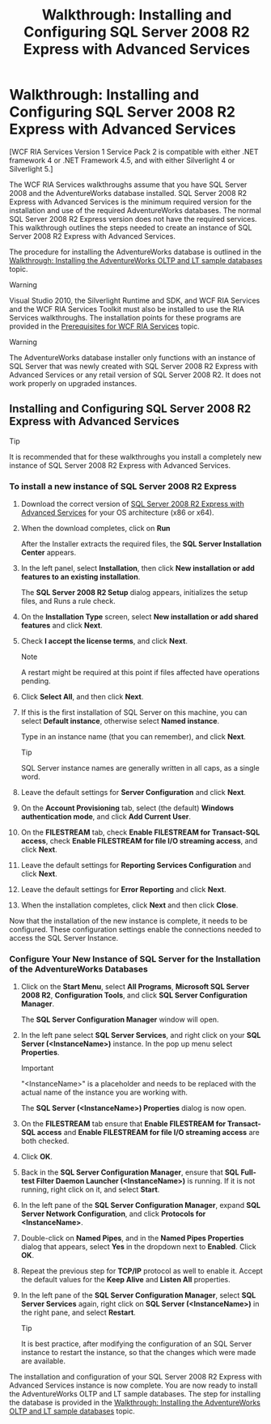 ﻿---
title: 'Walkthrough: Installing and Configuring SQL Server 2008 R2 Express with Advanced Services'
TOCTitle: 'Walkthrough: Installing and Configuring SQL Server 2008 R2 Express with Advanced Services'
ms:assetid: d23ce27f-8f27-4938-9451-a6275f6ff3f5
ms:mtpsurl: https://msdn.microsoft.com/en-us/library/Gg512108(v=VS.91)
ms:contentKeyID: 33703438
ms.date: 08/19/2013
mtps_version: v=VS.91
---

# Walkthrough: Installing and Configuring SQL Server 2008 R2 Express with Advanced Services

\[WCF RIA Services Version 1 Service Pack 2 is compatible with either .NET framework 4 or .NET Framework 4.5, and with either Silverlight 4 or Silverlight 5.\]

The WCF RIA Services walkthroughs assume that you have SQL Server 2008 and the AdventureWorks database installed. SQL Server 2008 R2 Express with Advanced Services is the minimum required version for the installation and use of the required AdventureWorks databases. The normal SQL Server 2008 R2 Express version does not have the required services. This walkthrough outlines the steps needed to create an instance of SQL Server 2008 R2 Express with Advanced Services.

The procedure for installing the AdventureWorks database is outlined in the [Walkthrough: Installing the AdventureWorks OLTP and LT sample databases](gg512107\(v=vs.91\).md) topic.


> [!WARNING]
> Visual Studio 2010, the Silverlight Runtime and SDK, and WCF RIA Services and the WCF RIA Services Toolkit must also be installed to use the RIA Services walkthroughs. The installation points for these programs are provided in the <A href="gg512106(v=vs.91).md">Prerequisites for WCF RIA Services</A> topic.



> [!WARNING]
> The AdventureWorks database installer only functions with an instance of SQL Server that was newly created with SQL Server 2008 R2 Express with Advanced Services or any retail version of SQL Server 2008 R2. It does not work properly on upgraded instances.


## Installing and Configuring SQL Server 2008 R2 Express with Advanced Services


> [!TIP]
> It is recommended that for these walkthroughs you install a completely new instance of SQL Server 2008 R2 Express with Advanced Services.


### To install a new instance of SQL Server 2008 R2 Express

1.  Download the correct version of [SQL Server 2008 R2 Express with Advanced Services](http://go.microsoft.com/fwlink/?linkid=204881) for your OS architecture (x86 or x64).

2.  When the download completes, click on **Run**
    
    After the Installer extracts the required files, the **SQL Server Installation Center** appears.

3.  In the left panel, select **Installation**, then click **New installation or add features to an existing installation**.
    
    The **SQL Server 2008 R2 Setup** dialog appears, initializes the setup files, and Runs a rule check.

4.  On the **Installation Type** screen, select **New installation or add shared features** and click **Next**.

5.  Check **I accept the license terms**, and click **Next**.
    

    > [!NOTE]
    > A restart might be required at this point if files affected have operations pending.


6.  Click **Select All**, and then click **Next**.

7.  If this is the first installation of SQL Server on this machine, you can select **Default instance**, otherwise select **Named instance**.
    
    Type in an instance name (that you can remember), and click **Next**.
    

    > [!TIP]
    > SQL Server instance names are generally written in all caps, as a single word.


8.  Leave the default settings for **Server Configuration** and click **Next**.

9.  On the **Account Provisioning** tab, select (the default) **Windows authentication mode**, and click **Add Current User**.

10. On the **FILESTREAM** tab, check **Enable FILESTREAM for Transact-SQL access**, check **Enable FILESTREAM for file I/O streaming access**, and click **Next**.

11. Leave the default settings for **Reporting Services Configuration** and click **Next**.

12. Leave the default settings for **Error Reporting** and click **Next**.

13. When the installation completes, click **Next** and then click **Close**.

Now that the installation of the new instance is complete, it needs to be configured. These configuration settings enable the connections needed to access the SQL Server Instance.

### Configure Your New Instance of SQL Server for the Installation of the AdventureWorks Databases

1.  Click on the **Start Menu**, select **All Programs**, **Microsoft SQL Server 2008 R2**, **Configuration Tools**, and click **SQL Server Configuration Manager**.
    
    The **SQL Server Configuration Manager** window will open.

2.  In the left pane select **SQL Server Services**, and right click on your **SQL Server (\<InstanceName\>)** instance. In the pop up menu select **Properties**.
    

    > [!IMPORTANT]
    > "&lt;InstanceName&gt;" is a placeholder and needs to be replaced with the actual name of the instance you are working with.

    
    The **SQL Server (\<InstanceName\>) Properties** dialog is now open.

3.  On the **FILESTREAM** tab ensure that **Enable FILESTREAM for Transact-SQL access** and **Enable FILESTREAM for file I/O streaming access** are both checked.

4.  Click **OK**.

5.  Back in the **SQL Server Configuration Manager**, ensure that **SQL Full-test Filter Daemon Launcher (\<InstanceName\>)** is running. If it is not running, right click on it, and select **Start**.

6.  In the left pane of the **SQL Server Configuration Manager**, expand **SQL Server Network Configuration**, and click **Protocols for \<InstanceName\>**.

7.  Double-click on **Named Pipes**, and in the **Named Pipes Properties** dialog that appears, select **Yes** in the dropdown next to **Enabled**. Click **OK**.

8.  Repeat the previous step for **TCP/IP** protocol as well to enable it. Accept the default values for the **Keep Alive** and **Listen All** properties.

9.  In the left pane of the **SQL Server Configuration Manager**, select **SQL Server Services** again, right click on **SQL Server (\<InstanceName\>)** in the right pane, and select **Restart**.
    

    > [!TIP]
    > It is best practice, after modifying the configuration of an SQL Server instance to restart the instance, so that the changes which were made are available.


The installation and configuration of your SQL Server 2008 R2 Express with Advanced Services instance is now complete. You are now ready to install the AdventureWorks OLTP and LT sample databases. The step for installing the database is provided in the [Walkthrough: Installing the AdventureWorks OLTP and LT sample databases](gg512107\(v=vs.91\).md) topic.

